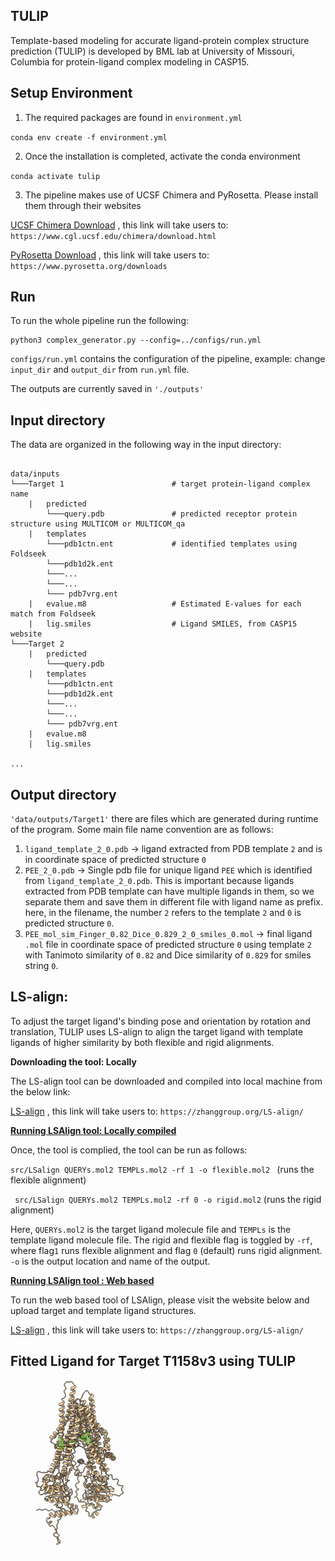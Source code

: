 
## TULIP
Template-based modeling for accurate ligand-protein complex structure prediction (TULIP) is developed by BML lab at University of Missouri, Columbia for protein-ligand complex modeling in CASP15.

## Setup Environment
1. The required packages are found in ``environment.yml`` 

``conda env create -f environment.yml``

2. Once the installation is completed, activate the conda environment

``conda activate tulip``

3. The pipeline makes use of UCSF Chimera and PyRosetta. Please install them through their websites

[UCSF Chimera Download](https://www.cgl.ucsf.edu/chimera/download.html) , this link will take users to: ```https://www.cgl.ucsf.edu/chimera/download.html```

[PyRosetta Download](https://www.pyrosetta.org/downloads) , this link will take users to: ```https://www.pyrosetta.org/downloads```

## Run
To run the whole pipeline run the following:

    python3 complex_generator.py --config=../configs/run.yml 

``configs/run.yml`` contains the configuration of the pipeline, example: change ``input_dir`` and ``output_dir`` from ``run.yml`` file.

The outputs are currently saved in 
``'./outputs'``

## Input directory
The data are organized in the following way in the input directory:

```

data/inputs
└───Target 1                        # target protein-ligand complex name
    |   predicted                   
        └───query.pdb               # predicted receptor protein structure using MULTICOM or MULTICOM_qa
    |   templates
        └───pdb1ctn.ent             # identified templates using Foldseek
        └───pdb1d2k.ent
        └───...
        └───...
        └─── pdb7vrg.ent
    |   evalue.m8                   # Estimated E-values for each match from Foldseek
    |   lig.smiles                  # Ligand SMILES, from CASP15 website
└───Target 2
    |   predicted                   
        └───query.pdb               
    |   templates
        └───pdb1ctn.ent             
        └───pdb1d2k.ent
        └───...
        └───...
        └─── pdb7vrg.ent
    |   evalue.m8                   
    |   lig.smiles 
    
...
```


## Output directory
``'data/outputs/Target1'`` 
there are files which are generated during runtime of the program. Some main file name convention are as
follows:
1. ``ligand_template_2_0.pdb`` -> ligand extracted from PDB template `2` and is in coordinate space of predicted structure `0`
2. ``PEE_2_0.pdb`` -> Single pdb file for unique ligand `PEE` which is identified from ``ligand_template_2_0.pdb``. This is important because ligands extracted from PDB template can have multiple ligands in them, so we separate them and save them in different file with ligand name as prefix. here, in the filename, the number `2` refers to the template `2` and `0` is predicted structure `0`.
3. ``PEE_mol_sim_Finger_0.82_Dice_0.829_2_0_smiles_0.mol`` -> final ligand `.mol` file in coordinate space of predicted structure `0` using template `2` with Tanimoto similarity of `0.82` and Dice similarity of `0.829` for smiles string `0`.

## LS-align:
To adjust the target ligand's binding pose and orientation by rotation and translation, TULIP uses LS-align to align the target ligand with template ligands of higher similarity by both flexible and rigid alignments.

**Downloading the tool: Locally**

The LS-align tool can be downloaded and compiled into local machine from the below link:

[LS-align](https://zhanggroup.org/LS-align/) , this link will take users to: ```https://zhanggroup.org/LS-align/```

<ins>**Running LSAlign tool: Locally compiled**</ins>

Once, the tool is complied, the tool can be run as follows:

``src/LSalign QUERYs.mol2 TEMPLs.mol2 -rf 1 -o flexible.mol2 `` (runs the flexible alignment)

`` src/LSalign QUERYs.mol2 TEMPLs.mol2 -rf 0 -o rigid.mol2`` (runs the rigid alignment)

Here, ``QUERYs.mol2`` is the target ligand molecule file and ``TEMPLs`` is the template ligand molecule file. The rigid and flexible flag is toggled by ``-rf``, where flag``1`` runs flexible alignment and flag ``0`` (default) runs rigid alignment. ``-o`` is the output location and name of the output.


<ins>**Running LSAlign tool : Web based**</ins>

To run the web based tool of LSAlign, please visit the website below and upload target and template ligand structures.

[LS-align](https://zhanggroup.org/LS-align/) , this link will take users to: ```https://zhanggroup.org/LS-align/```


## Fitted Ligand for Target T1158v3 using TULIP

![T1158v3](example/T1158v3_Human.gif)
